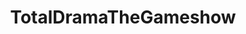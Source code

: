 ---
title: TotalDramaTheGameshow
crosslinks:
- TDBEST
- TotalDramaHospital
- TDR2Aftermath
- TotalDramaTheRoleplay
- TotalDramaRoleplay2
- OnlineSurvivor
- ProCSS
- TDRoulette
- TDDramaHouse
- TDMinecraft
- PrequelMemes
- TotalDanganroleplay
- RidonculousDrama
- TDHungerGames
---